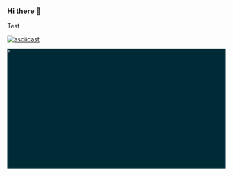 ### Hi there 👋


<p>Test

[![asciicast](https://asciinema.org/a/UoHjdW4b1Sdvm8ldm13Q356XI.png)](https://asciinema.org/a/14)

![Test!](https://github.com/nmunro/nmunro/blob/master/data/test.gif "Test")




<!--
**nmunro/nmunro** is a ✨ _special_ ✨ repository because its `README.md` (this file) appears on your GitHub profile.

Here are some ideas to get you started:

- 🔭 I’m currently working on ...
- 🌱 I’m currently learning ...
- 👯 I’m looking to collaborate on ...
- 🤔 I’m looking for help with ...
- 💬 Ask me about ...
- 📫 How to reach me: ...
- 😄 Pronouns: ...
- ⚡ Fun fact: ...
-->
